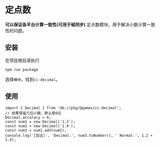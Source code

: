 # 定点数

**可以保证各平台计算一致性(可用于帧同步)**
定点数模块，用于解决小数计算一致性的问题。

## 安装

在项目根目录执行
```Shell
npm run package
```

选择```模块```，找到```cc-decimal```。

## 使用

```TS
import { Decimal } from 'db://pkg/@gamex/cc-decimal';
// 结果保留几位小数，默认是6位
Decimal.accuracy = 6;
const num1 = new Decimal('1.2');
const num2 = new Decimal('1.4');
const num3 = num1.add(num2);
console.log('[加法]', 'Decimal:', num3.toNumber(), ' Normal:', 1.2 + 1.4);
```
